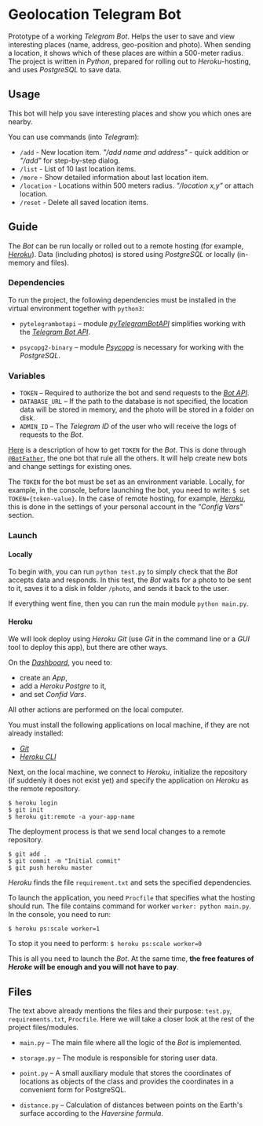 # Geolocation Telegram Bot

Prototype of a working _Telegram Bot_. Helps the user to save and view interesting places (name, address, geo-position and photo). When sending a location, it shows which of these places are within a 500-meter radius. The project is written in _Python_, prepared for rolling out to _Heroku_-hosting, and uses _PostgreSQL_ to save data.

## Usage

This bot will help you save interesting places and show you which ones are nearby.

You can use commands (into _Telegram_):
- `/add` - New location item. _"/add name and address"_ - quick addition or _"/add"_ for step-by-step  dialog.
- `/list` - List of 10 last location items.
- `/more` - Show detailed information about last location item.
- `/location` - Locations within 500 meters radius. _"/location x,y"_ or attach location.
- `/reset` - Delete all saved location items.


## Guide

The _Bot_ can be run locally or rolled out to a remote hosting (for example, [_Heroku_](https://www.heroku.com/)). Data (including photos) is stored using _PostgreSQL_ or locally (in-memory and files).

### Dependencies

To run the project, the following dependencies must be installed in the virtual environment together with `python3`: 

- `pytelegrambotapi` &ndash; module [_pyTelegramBotAPI_](https://github.com/eternnoir/pyTelegramBotAPI) simplifies working with the [_Telegram Bot API_](https://core.telegram.org/bots/api).

- `psycopg2-binary` &ndash; module [_Psycopg_](https://www.psycopg.org/docs/usage.html) is necessary for working with the _PostgreSQL_.

### Variables

- `TOKEN` &ndash; Required to authorize the bot and send requests to the [_Bot API_](https://core.telegram.org/bots/api).
- `DATABASE_URL` &ndash; If the path to the database is not specified, the location data will be stored in memory, and the photo will be stored in a folder on disk.
- `ADMIN_ID`  &ndash; The _Telegram ID_ of the user who will receive the logs of requests to the _Bot_.

[Here](https://core.telegram.org/bots#6-botfather) is a description of how to get `TOKEN` for the _Bot_. This is done through [`@BotFather`](https://t.me/botfather), the one bot that rule all the others. It will help create new bots and change settings for existing ones.

The `TOKEN` for the bot must be set as an environment variable. Locally, for example, in the console, before launching the bot, you need to write: `$ set TOKEN={token-value}`. In the case of remote hosting, for example, [_Heroku_](https://www.heroku.com/), this is done in the settings of your personal account in the _"Config Vars"_ section.

### Launch

#### Locally

To begin with, you can run `python test.py` to simply check that the _Bot_ accepts data and responds. In this test, the _Bot_ waits for a photo to be sent to it, saves it to a disk in folder `/photo`, and sends it back to the user.

If everything went fine, then you can run the main module `python main.py`.

#### Heroku

We will look deploy using _Heroku Git_ (use _Git_ in the command line or a _GUI_ tool to deploy this app), but there are other ways. 

On the [_Dashboard_](https://dashboard.heroku.com/apps), you need to:
- create an _App_, 
- add a _Heroku Postgre_ to it, 
- and set _Confid Vars_. 

All other actions are performed on the local computer. 

You must install the following applications on local machine, if they are not already installed:

- [_Git_](https://git-scm.com/book/en/v2/Getting-Started-Installing-Git)
- [_Heroku CLI_](https://devcenter.heroku.com/articles/heroku-command-line)

Next, on the local machine, we connect to _Heroku_, initialize the repository (if suddenly it does not exist yet) and specify the application on _Heroku_ as the remote repository.
```
$ heroku login
$ git init
$ heroku git:remote -a your-app-name
```

The deployment process is that we send local changes to a remote repository.
```
$ git add .
$ git commit -m "Initial commit"
$ git push heroku master
```

_Heroku_ finds the file `requirement.txt` and sets the specified dependencies.

To launch the application, you need `Procfile` that specifies what the hosting should run. The file contains command for worker `worker: python main.py`. In the console, you need to run:
```
$ heroku ps:scale worker=1
```

To stop it you need to perform: `$ heroku ps:scale worker=0`

This is all you need to launch the _Bot_. At the same time, __the free features of *Heroke* will be enough and you will not have to pay__.


## Files

The text above already mentions the files and their purpose: `test.py`, `requirements.txt`, `Procfile`. Here we will take a closer look at the rest of the project files/modules.

- `main.py` &ndash; The main file where all the logic of the _Bot_ is implemented.

- `storage.py` &ndash; The module is responsible for storing user data.

- `point.py` &ndash; A small auxiliary module that stores the coordinates of locations as objects of the class and provides the coordinates in a convenient form for PostgreSQL.

- `distance.py` &ndash; Calculation of distances between points on the Earth's surface according to the _Haversine formula_.
